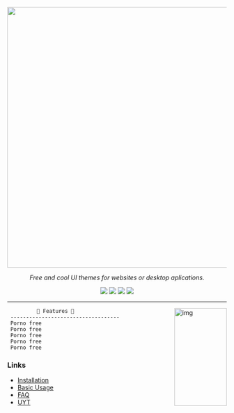 

<div align="center">

<a href="https://ZapperUI.app/"><img src="https://imgur.com/MOF31Cu.png" width="600px"></a>

*Free and cool UI themes for websites or desktop aplications.*

</div>


<div align="center"
<a href="https://github.com/Pandaxyzzz/ZapperUI/releases/latest"><img src="https://img.shields.io/github/release/Pandaxyzzz/ZapperUI/all.svg?colorB=97CA00?label=version"></a>
  <a href="https://github.com/Pandaxyzzz/ZapperUI/releases"><img src="https://img.shields.io/github/downloads/Pandaxyzzz/ZapperUI/total.svg?colorB=97CA00"></a>
  <a href="https://discord.gg/VnevqPp2Rr"><img src="https://img.shields.io/discord/1073929284797870140?label=chat&logo=discord&logoColor=discord"></a>
  <a href="https://www.reddit.com/r/ZapperUI"><img src="https://img.shields.io/reddit/subreddit-subscribers/ZapperUI?logo=reddit"></a>
</div>

---



<img src="https://i.imgur.com/c9R627h.png" alt="img" align="right" width="120px" height="225px">  


```mint
⠀⠀       🌴 Features 🌴
 -----------------------------------
 Porno free
 Porno free
 Porno free
 Porno free
 Porno free
```


### Links
- [Installation](zapperui.lu/install)
- [Basic Usage](zapperui.lu/forums/basic-usage)
- [FAQ](https://zapperui.lu/FAQ)
- [UYT](https://i.imgur.com/CAFKNYJ.png)
